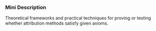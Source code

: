 ### Mini Description

Theoretical frameworks and practical techniques for proving or testing whether attribution methods satisfy given axioms.
